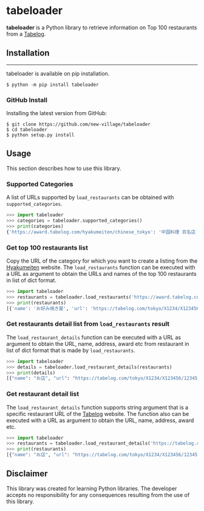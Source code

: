 # tabeloader
**tabeloader** is a Python library to retrieve information on Top 100 restaurants from a [Tabelog](https://tabelog.com/en/).

## Installation  
----------------------
tabeloader is available on pip installation.
```shell
$ python -m pip install tabeloader
```
  
### GitHub Install
Installing the latest version from GitHub:  
```shell
$ git clone https://github.com/new-village/tabeloader
$ cd tabeloader
$ python setup.py install
```
    
## Usage
This section describes how to use this library.  
  
### Supported Categories
A list of URLs supported by `load_restaurants` can be obtained with `supported_categories`.
```python
>>> import tabeloader
>>> categories = tabeloader.supported_categories()
>>> print(categories)
{'https://award.tabelog.com/hyakumeiten/chinese_tokyo': '中国料理 百名店 TOKYO', ... }
```

### Get top 100 restaurants list
Copy the URL of the category for which you want to create a listing from the [Hyakumeiten](https://award.tabelog.com/hyakumeiten) website. The `load_restaurants` function can be executed with a URL as argument to obtain the URLs and names of the top 100 restaurants in list of dict format.
```python
>>> import tabeloader
>>> restaurants = tabeloader.load_restaurants('https://award.tabelog.com/hyakumeiten/okonomiyaki')
>>> print(restaurants)
[{'name': 'お好み焼き屋', 'url': 'https://tabelog.com/tokyo/X1234/X123456/12345678/', 'category': 'お好み焼き 百名店 2024'}, ...]
```

### Get restaurants detail list from `load_restaurants` result
The `load_restaurant_details` function can be executed with a URL as argument to obtain the URL, name, address, award etc from restaurant in list of dict format that is made by `load_restaurants`.
```python
>>> import tabeloader
>>> details = tabeloader.load_restaurant_details(restaurants)
>>> print(details)
[{"name": "お店", "url": "https://tabelog.com/tokyo/X1234/X123456/12345678/", "rate": "2.14", "bookmark": "12",  "comment": "4", "address": "東京都 千代田区 12", "latitude": "31.37949403848039", "longitude": "130.44756924746517", "award": "定食 百名店 2021", "booking": True, "online_booking": False, 'lunch_budget': '-', 'dinner_budget': '￥4,000～￥4,999'}, ...]
```

### Get restaurant detail list
The `load_restaurant_details` function supports string argument that is a specific restaurant URL of the [Tabelog](https://tabelog.com/en/) website. The function also can be executed with a URL as argument to obtain the URL, name, address, award etc.
```python
>>> import tabeloader
>>> restaurants = tabeloader.load_restaurant_details('https://tabelog.com/tokyo/X1234/X123456/12345678/')
>>> print(restaurants)
[{"name": "お店", "url": "https://tabelog.com/tokyo/X1234/X123456/12345678/", "rate": "2.14", "bookmark": "12",  "comment": "4", "address": "東京都 千代田区 12", "latitude": "31.37949403848039", "longitude": "130.44756924746517", "award": "定食 百名店 2021", "booking": True, "online_booking": True, 'lunch_budget': '-', 'dinner_budget': '￥4,000～￥4,999'}]
```

## Disclaimer
This library was created for learning Python libraries. The developer accepts no responsibility for any consequences resulting from the use of this library.  
